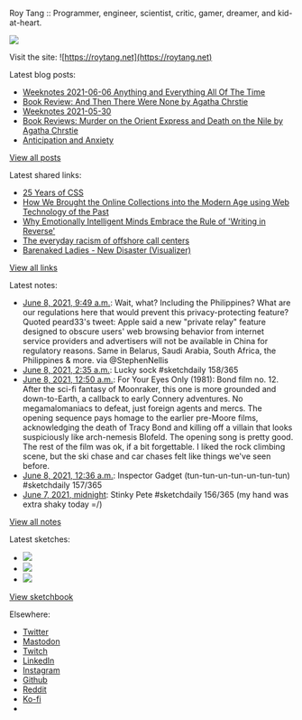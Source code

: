 Roy Tang :: Programmer, engineer, scientist, critic, gamer, dreamer, and kid-at-heart.

![](https://roytang.net/static/img/profile.jpg)

Visit the site: ![https://roytang.net](https://roytang.net)

Latest blog posts:

- [Weeknotes 2021-06-06 Anything and Everything All Of The Time](https://roytang.net/2021/06/weeknotes-2021-06-06/)
- [Book Review: And Then There Were None by Agatha Chrstie](https://roytang.net/2021/06/and-then-there-were-none/)
- [Weeknotes 2021-05-30](https://roytang.net/2021/05/weeknotes-2021-05-30/)
- [Book Reviews: Murder on the Orient Express and Death on the Nile by Agatha Chrstie](https://roytang.net/2021/05/orient-express-nile/)
- [Anticipation and Anxiety](https://roytang.net/2021/05/anticipation/)

[View all posts](https://roytang.net/blog)

Latest shared links:

- [25 Years of CSS](https://roytang.net/2021/06/25-years-of-css/)
- [How We Brought the Online Collections into the Modern Age using Web Technology of the Past](https://roytang.net/2021/06/how-we-brought-the-online-collections-into-the-modern-age-using-web-technology-of-the-past/)
- [Why Emotionally Intelligent Minds Embrace the Rule of &#x27;Writing in Reverse&#x27;](https://roytang.net/2021/06/why-emotionally-intelligent-minds-embrace-the-rule-of-writing-in-reverse/)
- [The everyday racism of offshore call centers](https://roytang.net/2021/06/the-everyday-racism-of-offshore-call-centers/)
- [Barenaked Ladies - New Disaster (Visualizer)](https://roytang.net/2021/06/barenaked-ladies-new-disaster-visualizer/)

[View all links](https://roytang.net/links)

Latest notes:

- [June 8, 2021, 9:49 a.m.](https://roytang.net/2021/06/1402080413628071936/): Wait, what? Including the Philippines? What are our regulations here that would prevent this privacy-protecting feature? Quoted peard33&#x27;s tweet: Apple said a new &quot;private relay&quot; feature designed to obscure users&#x27; web browsing behavior from internet service providers and advertisers will not be available in China for regulatory reasons. Same in Belarus, Saudi Arabia, South Africa, the Philippines &amp; more. via @StephenNellis
- [June 8, 2021, 2:35 a.m.](https://roytang.net/2021/06/1401970990142267397/): Lucky sock #sketchdaily 158/365
- [June 8, 2021, 12:50 a.m.](https://roytang.net/2021/06/2641c1868d6ccb70715302ea340cae74/): For Your Eyes Only (1981): Bond film no. 12. After the sci-fi fantasy of Moonraker, this one is more grounded and down-to-Earth, a callback to early Connery adventures. No megamalomaniacs to defeat, just foreign agents and mercs. The opening sequence pays homage to the earlier pre-Moore films, acknowledging the death of Tracy Bond and killing off a villain that looks suspiciously like arch-nemesis Blofeld. The opening song is pretty good. The rest of the film was ok, if a bit forgettable. I liked the rock climbing scene, but the ski chase and car chases felt like things we&#x27;ve seen before.
- [June 8, 2021, 12:36 a.m.](https://roytang.net/2021/06/1401941057206579201/): Inspector Gadget (tun-tun-un-tun-un-tun-tun) #sketchdaily 157/365
- [June 7, 2021, midnight](https://roytang.net/2021/06/1401569761394262016/): Stinky Pete #sketchdaily 156/365 (my hand was extra shaky today =/)

[View all notes](https://roytang.net/notes)

Latest sketches:


- ![](https://roytang.net/media/cache/82/f8/82f861844e7656524b117093d2001bd6.jpg)
- ![](https://roytang.net/media/cache/8d/46/8d46d687ac9de3e8a3e79badd5150b1d.jpg)
- ![](https://roytang.net/media/cache/31/1b/311bbdf6bae605aefc958e9520118723.jpg)

[View sketchbook](https://roytang.net/albums/sketchbook)


Elsewhere:

- [Twitter](https://twitter.com/roytang)
- [Mastodon](https://mastodon.technology/@roytang)
- [Twitch](https://twitch.tv/twitchyroy)
- [LinkedIn](https://www.linkedin.com/in/roytang)
- [Instagram](https://instagram.com/roytang0400)
- [Github](https://github.com/roytang)
- [Reddit](https://reddit.com/u/hungryroy)
- [Ko-fi](https://ko-fi.com/roytang)
- [](mailto:hello@roytang.net)